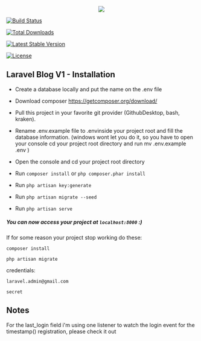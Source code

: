 
<p  align="center"><img  src="https://laravel.com/assets/img/components/logo-laravel.svg"></p>

  

<p  align="center">

<a  href="https://travis-ci.org/laravel/framework"><img  src="https://travis-ci.org/laravel/framework.svg"  alt="Build Status"></a>

<a  href="https://packagist.org/packages/laravel/framework"><img  src="https://poser.pugx.org/laravel/framework/d/total.svg"  alt="Total Downloads"></a>

<a  href="https://packagist.org/packages/laravel/framework"><img  src="https://poser.pugx.org/laravel/framework/v/stable.svg"  alt="Latest Stable Version"></a>

<a  href="https://packagist.org/packages/laravel/framework"><img  src="https://poser.pugx.org/laravel/framework/license.svg"  alt="License"></a>

</p>

  

## Laravel Blog V1 - Installation

- Create a database locally and put the name on the .env file

- Download composer https://getcomposer.org/download/

- Pull this project in your favorite git provider (GithubDesktop, bash, kraken).

- Rename .env.example file to .envinside your project root and fill the database information. (windows wont let you do it, so you have to open your console cd your project root directory and run mv .env.example .env )

- Open the console and cd your project root directory

- Run `composer install` or `php composer.phar install`

- Run `php artisan key:generate`

- Run `php artisan migrate --seed`

- Run `php artisan serve`

  

##### You can now access your project at `localhost:8000` :)

  

If for some reason your project stop working do these:

    composer install

    php artisan migrate

credentials:

    laravel.admin@gmail.com

    secret

## Notes
For the last_login field i'm using one listener to watch the login event for the timestamp() registration, please check it out